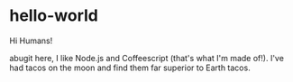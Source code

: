 # hello-world

Hi Humans!

abugit here, I like Node.js and Coffeescript (that's what I'm made of!).
I've had tacos on the moon and find them far superior to Earth tacos.




